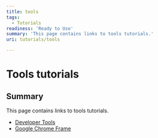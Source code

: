```yaml
---
title: tools
tags:
  - Tutorials
readiness: 'Ready to Use'
summary: 'This page contains links to tools tutorials.'
uri: tutorials/tools

---
```

# Tools tutorials

## Summary

This page contains links to tools tutorials.

-   [Developer Tools](/tutorials/developertools_chrome1)
-   [Google Chrome Frame](/tutorials/google_chrome_frame)


